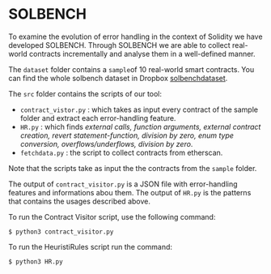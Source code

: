 # SOLBENCH

To examine the evolution of error handling in the context of Solidity we have developed SOLBENCH. Through SOLBENCH we are able to collect real-world contracts incrementally and analyse them in a well-defined manner.

The `dataset` folder contains a `sample`of 10 real-world smart contracts.
You can find the whole solbench dataset in Dropbox [solbenchdataset](https://www.dropbox.com/home/solbench-dataset).

The `src` folder contains the scripts of our tool:
 - `contract_vistor.py` : which takes as input every contract of the sample folder and extract each error-handling feature.
 - `HR.py` : which finds *external calls, function arguments, external contract creation, revert statement-function, division by zero, enum type conversion, overflows/underflows, division by zero*.
 - `fetchdata.py` : the script to collect contracts from etherscan.

Note that the scripts take as input the the contracts from the `sample` folder.

The output of `contract_visitor.py` is a JSON file with error-handling features and informations abou them.
The output of `HR.py` is the patterns that contains the usages described above.

To run the Contract Visitor script, use the following command:
```
$ python3 contract_visitor.py
```

To run the HeuristiRules script run the command:
```
$ python3 HR.py
```
